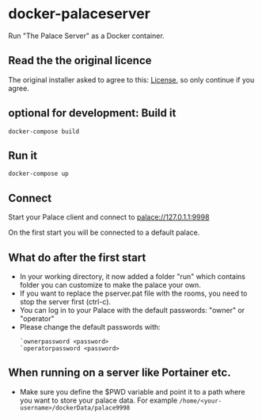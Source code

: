 # docker-palaceserver

Run "The Palace Server" as a Docker container.

## Read the the original licence
The original installer asked to agree to this: [License](license.txt), so only continue if you agree.

## optional for development: Build it
`docker-compose build`

## Run it
`docker-compose up`

## Connect
Start your Palace client and connect to [palace://127.0.1.1:9998](palace://127.0.1.1:9998)

On the first start you will be connected to a default palace.

## What do after the first start

* In your working directory, it now added a folder "run" which contains folder you can customize to make the palace your own.
* If you want to replace the pserver.pat file with the rooms, you need to stop the server first (ctrl-c).
* You can log in to your Palace with the default passwords: "owner" or "operator"
* Please change the default passwords with:
    ```
    `ownerpassword <password>
    `operatorpassword <password>
    ```

## When running on a server like Portainer etc.

* Make sure you define the $PWD variable and point it to a path where you want to store your palace data. For example `/home/<your-username>/dockerData/palace9998`